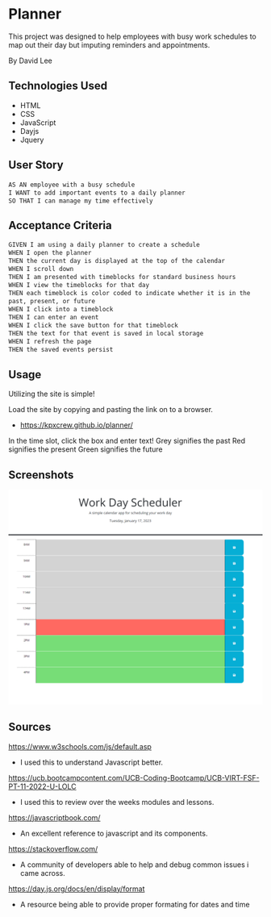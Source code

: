 # Planner
This project was designed to help employees with busy work schedules to map out their day but imputing reminders and appointments.

By David Lee

## Technologies Used
* HTML
* CSS
* JavaScript
* Dayjs
* Jquery

## User Story
```
AS AN employee with a busy schedule
I WANT to add important events to a daily planner
SO THAT I can manage my time effectively
```
## Acceptance Criteria
```
GIVEN I am using a daily planner to create a schedule
WHEN I open the planner
THEN the current day is displayed at the top of the calendar
WHEN I scroll down
THEN I am presented with timeblocks for standard business hours
WHEN I view the timeblocks for that day
THEN each timeblock is color coded to indicate whether it is in the past, present, or future
WHEN I click into a timeblock
THEN I can enter an event
WHEN I click the save button for that timeblock
THEN the text for that event is saved in local storage
WHEN I refresh the page
THEN the saved events persist
```
## Usage

Utilizing the site is simple!

Load the site by copying and pasting the link on to a browser.
* https://kpxcrew.github.io/planner/

In the time slot, click the box and enter text!
Grey signifies the past
Red signifies the present
Green signifies the future

## Screenshots
![Screenshot1](./assets/Screenshotplanner.png)

## Sources

https://www.w3schools.com/js/default.asp
* I used this to understand Javascript better.

https://ucb.bootcampcontent.com/UCB-Coding-Bootcamp/UCB-VIRT-FSF-PT-11-2022-U-LOLC
* I used this to review over the weeks modules and lessons.

https://javascriptbook.com/
* An excellent reference to javascript and its components.

https://stackoverflow.com/
* A community of developers able to help and debug common issues i came across.

https://day.js.org/docs/en/display/format
* A resource being able to provide proper formating for dates and time